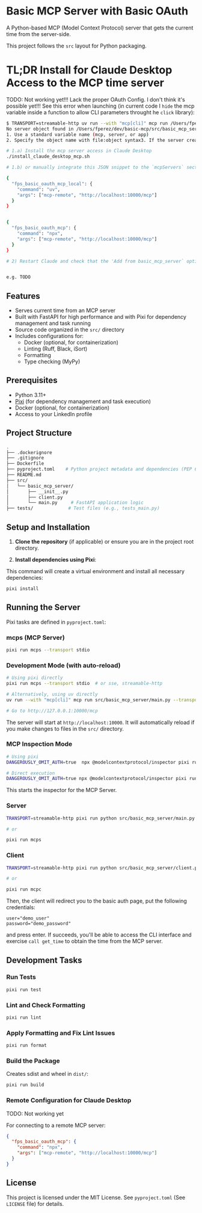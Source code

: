 # Basic MCP Server with Basic OAuth

A Python-based MCP (Model Context Protocol) server that gets the current time from the server-side.

This project follows the `src` layout for Python packaging.

# TL;DR Install for Claude Desktop Access to the MCP time server

TODO: Not working yet!!! Lack the proper OAuth Config. I don't think it's possible yet!!!
See this error when launching (in current code I `hide` the mcp variable inside a function to allow CLI parameters throught he `click` library):

```bash
$ TRANSPORT=streamable-http uv run --with "mcp[cli]" mcp run /Users/fperez/dev/basic-mcp/src/basic_mcp_server/main.py
No server object found in /Users/fperez/dev/basic-mcp/src/basic_mcp_server/main.py. Please either:
1. Use a standard variable name (mcp, server, or app)
2. Specify the object name with file:object syntax3. If the server creates the FastMCP object within main()    or another function, refactor the FastMCP object to be a    global variable named mcp, server, or app.
```


```bash
# 1.a) Install the mcp server access in Claude Desktop
./install_claude_desktop_mcp.sh

# 1.b) or manually integrate this JSON snippet to the `mcpServers` section of your `claude_desktop_config.json` (e.g. `~/Library/Application\ Support/Claude/claude_desktop_config.json`)

{
  "fps_basic_oauth_mcp_local": {
    "command": "uv",
    "args": ["mcp-remote", "http://localhost:10000/mcp"]
  }
}


{
  "fps_basic_oauth_mcp": {
    "command": "npx",
    "args": ["mcp-remote", "http://localhost:10000/mcp"]
  }
}

# 2) Restart Claude and check that the 'Add from basic_mcp_server` option is available in the mcp servers list


e.g. TODO
```

## Features

- Serves current time from an MCP server
- Built with FastAPI for high performance and with Pixi for dependency management and task running
- Source code organized in the `src/` directory
- Includes configurations for:
  - Docker (optional, for containerization)
  - Linting (Ruff, Black, iSort)
  - Formatting
  - Type checking (MyPy)

## Prerequisites

- Python 3.11+
- [Pixi](https://pixi.sh/) (for dependency management and task execution)
- Docker (optional, for containerization)
- Access to your LinkedIn profile

## Project Structure

```bash
.
├── .dockerignore
├── .gitignore
├── Dockerfile
├── pyproject.toml    # Python project metadata and dependencies (PEP 621)
├── README.md
├── src/
│   └── basic_mcp_server/
│       ├── __init__.py
│       ├── client.py
│       └── main.py     # FastAPI application logic
├── tests/             # Test files (e.g., tests_main.py)
```

## Setup and Installation

1. **Clone the repository** (if applicable) or ensure you are in the project root directory.

2. **Install dependencies using Pixi**:

This command will create a virtual environment and install all necessary dependencies:

```bash
pixi install
```

## Running the Server

Pixi tasks are defined in `pyproject.toml`:

### mcps (MCP Server)

```bash
pixi run mcps --transport stdio
```

### Development Mode (with auto-reload)

```bash
# Using pixi directly
pixi run mcps --transport stdio  # or sse, streamable-http

# Alternatively, using uv directly
uv run --with "mcp[cli]" mcp run src/basic_mcp_server/main.py --transport streamable-http

# Go to http://127.0.0.1:10000/mcp
```

The server will start at `http://localhost:10000`. It will automatically reload if you make changes to files in the `src/` directory.

### MCP Inspection Mode

```bash
# Using pixi
DANGEROUSLY_OMIT_AUTH=true  npx @modelcontextprotocol/inspector pixi run mcps --transport stdio

# Direct execution
DANGEROUSLY_OMIT_AUTH=true npx @modelcontextprotocol/inspector pixi run python src/basic_mcp_server/main.py --transport streamable-http
```

This starts the inspector for the MCP Server.

### Server

```sh
TRANSPORT=streamable-http pixi run python src/basic_mcp_server/main.py

# or

pixi run mcps
```

### Client

```sh
TRANSPORT=streamable-http pixi run python src/basic_mcp_server/client.py

# or

pixi run mcpc
```

Then, the client will redirect you to the basic auth page, put the following credentials:

```
user="demo_user"
password="demo_password"
```

and press enter. If succeeds, you'll be able to access the CLI interface and exercise `call get_time` to obtain the time from the MCP server.

## Development Tasks

### Run Tests

```bash
pixi run test
```

### Lint and Check Formatting

```bash
pixi run lint
```

### Apply Formatting and Fix Lint Issues

```bash
pixi run format
```

### Build the Package

Creates sdist and wheel in `dist/`:

```bash
pixi run build
```

### Remote Configuration for Claude Desktop

TODO: Not working yet

For connecting to a remote MCP server:

```json
{
  "fps_basic_oauth_mcp": {
    "command": "npx",
    "args": ["mcp-remote", "http://localhost:10000/mcp"]
  }
}
```


## License

This project is licensed under the MIT License. See `pyproject.toml` (See `LICENSE` file) for details.
